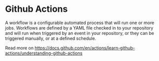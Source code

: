 # Github Actions

A workflow is a configurable automated process that will run one or more jobs. Workflows are defined by a YAML file checked in to your repository and will run when triggered by an event in your repository, or they can be triggered manually, or at a defined schedule.

Read more on https://docs.github.com/en/actions/learn-github-actions/understanding-github-actions